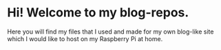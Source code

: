 # Hi! Welcome to my blog-repos.
Here you will find my files that I used and made for my own blog-like site which I would like to host on my Raspberry Pi at home.<br>